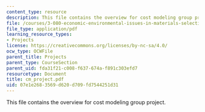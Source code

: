 ```yaml
---
content_type: resource
description: This file contains the overview for cost modeling group project.
file: /courses/3-080-economic-environmental-issues-in-materials-selection-fall-2005/07e1e2683569d620d709fd7544251d31_cm_project.pdf
file_type: application/pdf
learning_resource_types:
- Projects
license: https://creativecommons.org/licenses/by-nc-sa/4.0/
ocw_type: OCWFile
parent_title: Projects
parent_type: CourseSection
parent_uid: fda31f21-c008-f637-674a-f891c303efd7
resourcetype: Document
title: cm_project.pdf
uid: 07e1e268-3569-d620-d709-fd7544251d31
---
```

This file contains the overview for cost modeling group project.